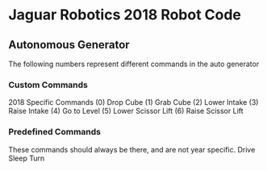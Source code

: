 # Jaguar Robotics 2018 Robot Code

## Autonomous Generator
The following numbers represent different commands in the auto generator
### Custom Commands
2018 Specific Commands
(0) Drop Cube
(1) Grab Cube
(2) Lower Intake
(3) Raise Intake
(4) Go to Level
(5) Lower Scissor Lift
(6) Raise Scissor Lift

### Predefined Commands
These commands should always be there, and are not year specific.
Drive 
Sleep
Turn